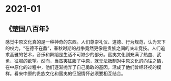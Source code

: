 # 2021-01

## 《楚国八百年》

感觉中原文化真的是一种神奇的东西。人们尊崇礼仪、道德、行为规范，认为天下的权力，“在德不在鼎”，春秋时期的战争竟然更像是贵族之间的决斗竞技。人们追求高雅的艺术，音乐和舞蹈是生活不可缺少的部分。蛮夷文化则充满了热血、武勇、征服的欲望。然而，当蛮夷征服了中原，就无法抵制对中原文化的向往之情，在中原化的过程中，他们逐渐抛弃了自己勇敢的基因，活成了他们曾经轻视的模样。看来中原的贵族文化和蛮夷的征服情怀必须要相互结合。